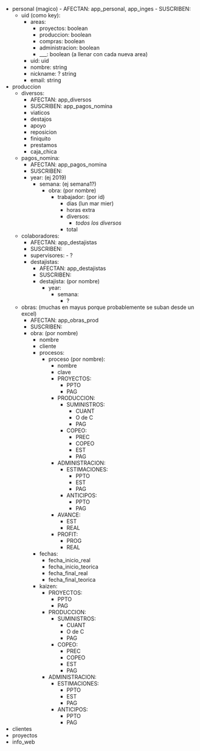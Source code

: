 - personal (magico)
      - AFECTAN: app_personal, app_inges
      - SUSCRIBEN: 
  - uid (como key):
    - areas:
      - proyectos: boolean
      - produccion: boolean
      - compras: boolean
      - administracion: boolean
      - ___: boolean (a llenar con cada nueva area)
    - uid: uid
    - nombre: string
    - nickname: ? string
    - email: string
- produccion
  - diversos:
      - AFECTAN: app_diversos
      - SUSCRIBEN: app_pagos_nomina
      - viaticos
      - destajos
      - apoyo
      - reposicion
      - finiquito
      - prestamos
      - caja_chica
  - pagos_nomina:
      - AFECTAN: app_pagos_nomina
      - SUSCRIBEN: 
      - year: (ej 2019)
         - semana: (ej semana1?)
            - obra: (por nombre)
               - trabajador: (por id)
                  - dias (lun mar mier)
                  - horas extra
                  - diversos:
                     - *todos los diversos*
                  - total
  - colaboradores:
      - AFECTAN: app_destajistas
      - SUSCRIBEN:
      - supervisores:
            - ?
      - destajistas: 
         - AFECTAN: app_destajistas
         - SUSCRIBEN:
         - destajista: (por nombre)
            - year:
               - semana: 
                  - ?
  - obras: (muchas en mayus porque probablemente se suban desde un excel)
      - AFECTAN: app_obras_prod
      - SUSCRIBEN:
      - obra: (por nombre)
         - nombre
         - cliente
         - procesos:
            - proceso (por nombre):
               - nombre
               - clave
               - PROYECTOS:
                  - PPTO
                  - PAG
               - PRODUCCION:
                  - SUMINISTROS:
                     - CUANT
                     - O de C
                     - PAG
                  - COPEO:
                     - PREC
                     - COPEO
                     - EST
                     - PAG
               - ADMINISTRACION:
                  - ESTIMACIONES:
                     - PPTO
                     - EST
                     - PAG
                  - ANTICIPOS:
                     - PPTO
                     - PAG
               - AVANCE:
                  - EST
                  - REAL
               - PROFIT:
                  - PROG
                  - REAL
         - fechas:
            - fecha_inicio_real
            - fecha_inicio_teorica
            - fecha_final_real
            - fecha_final_teorica
         - kaizen:
            - PROYECTOS:
               - PPTO
               - PAG
            - PRODUCCION:
               - SUMINISTROS:
                  - CUANT
                  - O de C
                  - PAG
               - COPEO:
                  - PREC
                  - COPEO
                  - EST
                  - PAG
            - ADMINISTRACION:
               - ESTIMACIONES:
                  - PPTO
                  - EST
                  - PAG
               - ANTICIPOS:
                  - PPTO
                  - PAG
- clientes
- proyectos
- info_web
